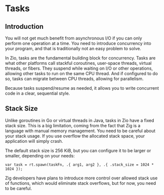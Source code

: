 # Tasks

## Introduction

You will not get much benefit from asynchronous I/O if you can only perform one operation at a time.
You need to introduce concurrency into your program, and that is traditionally not an easy problem to solve.

In Zio, tasks are the fundamental building block for concurrency. Tasks are what other platforms call
stackful coroutines, user-space threads, virtual threads, or fibers. They suspend while waiting on I/O
or other operations, allowing other tasks to run on the same CPU thread. And if configured to do so,
tasks can migrate between CPU threads, allowing for parallelism.

Because tasks suspend/resume as needed, it allows you to write concurrent code in a clear, sequential style.

## Stack Size

Unlike goroutines in Go or virtual threads in Java, tasks in Zio have a fixed stack size. This is a big limitation,
coming from the fact that Zig is a language with manual memory management. 
You need to be careful about your stack usage. If you use overflow the allocated stack space, 
your application will simply crash.

The default stack size is 256 KiB, but you can configure it to be larger or smaller, depending on your needs:

```zig
var task = rt.spawn(taskFn, .{ arg1, arg2 }, .{ .stack_size = 1024 * 1024 });
```

Zig developers have plans to introduce more control over allowed stack use of functions,
which would eliminate stack overflows, but for now, you need to be careful.
